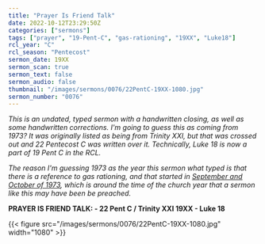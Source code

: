 ```yaml
---
title: "Prayer Is Friend Talk"
date: 2022-10-12T23:29:50Z
categories: ["sermons"]
tags: ["prayer", "19-Pent-C", "gas-rationing", "19XX", "Luke18"]
rcl_year: "C"
rcl_season: "Pentecost"
sermon_date: 19XX
sermon_scan: true
sermon_text: false
sermon_audio: false
thumbnail: "/images/sermons/0076/22PentC-19XX-1080.jpg"
sermon_number: "0076"
---
```


_This is an undated, typed sermon with a handwritten closing, as well as some handwritten corrections. I'm going to guess this as coming from 1973? It was originally listed as being from Trinity XXI, but that was crossed out and 22 Pentecost C was written over it. Technically, Luke 18 is now a part of 19 Pent C in the RCL._

<!--more-->

_The reason I'm guessing 1973 as the year this sermon what typed is that there is a reference to gas rationing, and that started in [September and October of 1973](https://www.smithsonianmag.com/smart-news/1970s-gas-shortages-changed-america-180977726/), which is around the time of the church year that a sermon like this may have been be preached._


**PRAYER IS FRIEND TALK: - 22 Pent C / Trinity XXI 19XX - Luke 18**

{{< figure src="/images/sermons/0076/22PentC-19XX-1080.jpg" width="1080" >}}
